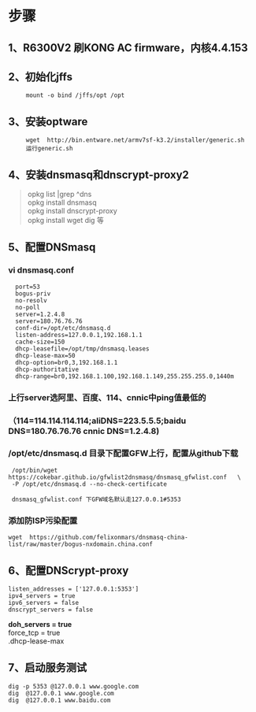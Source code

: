 # 步骤
## 1、R6300V2 刷KONG AC firmware，内核4.4.153   
## 2、初始化jffs  
         mount -o bind /jffs/opt /opt  
## 3、安装optware   
  
	     wget  http://bin.entware.net/armv7sf-k3.2/installer/generic.sh  
         运行generic.sh
##  4、安装dnsmasq和dnscrypt-proxy2  
> opkg list |grep ^dns  
> opkg install dnsmasq  
> opkg install  dnscrypt-proxy  
> opkg install wget dig 等
## 5、配置DNSmasq 
###      	vi dnsmasq.conf
      port=53
	  bogus-priv  
      no-resolv  
      no-poll  
      server=1.2.4.8  
      server=180.76.76.76  
      conf-dir=/opt/etc/dnsmasq.d  
      listen-address=127.0.0.1,192.168.1.1  
      cache-size=150  
      dhcp-leasefile=/opt/tmp/dnsmasq.leases  
      dhcp-lease-max=50  
      dhcp-option=br0,3,192.168.1.1  
      dhcp-authoritative  
      dhcp-range=br0,192.168.1.100,192.168.1.149,255.255.255.0,1440m  
###  上行server选阿里、百度、114、cnnic中ping值最低的  
### （114=114.114.114.114;aliDNS=223.5.5.5;baidu DNS=180.76.76.76 cnnic DNS=1.2.4.8)

###  /opt/etc/dnsmasq.d 目录下配置GFW上行，配置从github下载  
     /opt/bin/wget https://cokebar.github.io/gfwlist2dnsmasq/dnsmasq_gfwlist.conf   \
	 -P /opt/etc/dnsmasq.d --no-check-certificate  
   
     dnsmasq_gfwlist.conf 下GFW域名默认走127.0.0.1#5353
### 添加防ISP污染配置 
    wget  https://github.com/felixonmars/dnsmasq-china-list/raw/master/bogus-nxdomain.china.conf	 
##  6、配置DNScrypt-proxy

    listen_addresses = ['127.0.0.1:5353']  
    ipv4_servers = true  
    ipv6_servers = false  
    dnscrypt_servers = false
**doh_servers = true**  
    force_tcp = true      
.dhcp-lease-max 
##	 7、启动服务测试  
    dig -p 5353 @127.0.0.1 www.google.com  
    dig  @127.0.0.1 www.google.com  
    dig  @127.0.0.1 www.baidu.com  

	



